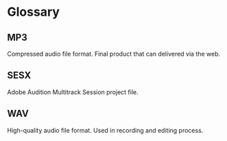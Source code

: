 # Glossary

## MP3 
Compressed audio file format. Final product that can delivered via the web.

## SESX

Adobe Audition Multitrack Session project file.

## WAV

High-quality audio file format. Used in recording and editing process.

